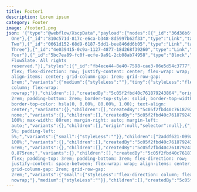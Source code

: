 ```yaml
---
title: Footer1
description: Lorem ipsum
category: Footer
image: /footer1.png
json: '{"type":"@webflow/XscpData","payload":{"nodes":[{"_id":"36d36b6f-be4e-cc49-5ee2-f773de045d32","type":"Block","tag":"footer","classes":["1cb40bb1-6aca-d70f-f130-b47f0a384ca2"],"children":["9cd9f94f-2ab4-f58a-b471-0b17136fb374"],"data":{"text":false,"tag":"footer"}},{"_id":"9cd9f94f-2ab4-f58a-b471-0b17136fb374","type":"Block","tag":"div","classes":["2addf621-099a-24f5-5231-52fe262d70e6"],"children":["677bb7f1-a3a8-6440-b46d-70f387680043"],"data":{"text":false,"tag":"div"}},{"_id":"677bb7f1-a3a8-6440-b46d-70f387680043","type":"Block","tag":"div","classes":["2addf621-099a-24f5-5231-52fe262d70d1"],"children":["b2bc7f1a-9cf0-3025-c805-58e052001a0d","5bc7ea89-fc0f-ecfe-9a91-2cb08ab74958"],"data":{"text":false,"tag":"div"}},{"_id":"b2bc7f1a-9cf0-3025-c805-58e052001a0d","type":"Block","tag":"div","classes":["e200e3fe-3658-192a-2da5-95f5c1cc2772"],"children":["3e354771-e049-7c82-d7ce-93e0ca041618","a66c1113-4886-fd9e-0179-435e6ecf6603"],"data":{"text":false,"tag":"div"}},{"_id":"3e354771-e049-7c82-d7ce-93e0ca041618","type":"Link","tag":"a","classes":["2d99cb4c-0101-2dde-fcdb-05a1bba58449"],"children":["79234a82-b0a2-77bb-4e33-fa8d830ea82d"],"data":{"button":false,"block":"inline","link":{"mode":"external","url":"#"},"eventIds":[]}},{"_id":"79234a82-b0a2-77bb-4e33-fa8d830ea82d","type":"Image","tag":"img","classes":["b0b866bb-8b6a-16b1-f059-a370ef42136d"],"children":[],"data":{"img":{"id":"671ebdafa6d0bf5ec4504edb"},"srcsetDisabled":false,"attr":{"width":"auto","height":"auto","alt":"__wf_reserved_inherit","src":"https://cdn.prod.website-files.com/666705caf695572be327e96f/671ebdafa6d0bf5ec4504edb_flowslate-logo.svg","loading":"lazy"},"sizes":[]}},{"_id":"a66c1113-4886-fd9e-0179-435e6ecf6603","type":"Block","tag":"div","classes":["fb4ece44-8e40-7598-cae3-06e5d54c3777"],"children":["afe249ed-ac33-6b97-7a7c-e14d207feed2","810c571d-817c-e6ca-b348-8d5997b62f33","0661d152-68d9-6187-5dd1-bee846dd6b05","4e039415-0c9a-1127-4877-18d268f39260"],"data":{"text":false,"tag":"div"}},{"_id":"afe249ed-ac33-6b97-7a7c-e14d207feed2","type":"Link","tag":"a","classes":["6005be93-56c0-6d06-c596-61880621ad0d"],"children":["34b11453-7814-5fcd-1452-9c701d8aa61e"],"data":{"button":false,"block":"","link":{"mode":"external","url":"#"},"eventIds":[]}},{"_id":"34b11453-7814-5fcd-1452-9c701d8aa61e","text":true,"v":"Link
  One"},{"_id":"810c571d-817c-e6ca-b348-8d5997b62f33","type":"Link","tag":"a","classes":["6005be93-56c0-6d06-c596-61880621ad0d"],"children":["ea0e5ad8-fbc2-b560-5d5f-d84e4530123f"],"data":{"button":false,"block":"","link":{"mode":"external","url":"#"},"eventIds":[]}},{"_id":"ea0e5ad8-fbc2-b560-5d5f-d84e4530123f","text":true,"v":"Link
  Two"},{"_id":"0661d152-68d9-6187-5dd1-bee846dd6b05","type":"Link","tag":"a","classes":["6005be93-56c0-6d06-c596-61880621ad0d"],"children":["b182776f-65d8-5655-8bce-1faacefb3054"],"data":{"button":false,"block":"","link":{"mode":"external","url":"#"},"eventIds":[]}},{"_id":"b182776f-65d8-5655-8bce-1faacefb3054","text":true,"v":"Link
  Three"},{"_id":"4e039415-0c9a-1127-4877-18d268f39260","type":"Link","tag":"a","classes":["6005be93-56c0-6d06-c596-61880621ad0d"],"children":["c62c6183-a21b-6976-e316-b18497873e46"],"data":{"button":false,"block":"","link":{"mode":"external","url":"#"},"eventIds":[]}},{"_id":"c62c6183-a21b-6976-e316-b18497873e46","text":true,"v":"Link
  Four"},{"_id":"5bc7ea89-fc0f-ecfe-9a91-2cb08ab74958","type":"Block","tag":"div","classes":["1131f9a0-eea6-6e82-3514-35e6680e98bf"],"children":["16bccc66-91ea-2668-e1e7-23cd6fd295ae"],"data":{"text":false,"tag":"div","devlink":{"runtimeProps":{},"slot":""},"displayName":"","attr":{"id":""},"xattr":[],"search":{"exclude":false},"visibility":{"conditions":[]}}},{"_id":"16bccc66-91ea-2668-e1e7-23cd6fd295ae","type":"Block","tag":"div","classes":["24ab0ba6-d5a2-13e2-d3a3-b7e4bd12cb90"],"children":["fdd38b02-21d3-36e6-ebaf-ca538f5f6022"],"data":{"text":true,"tag":"div","devlink":{"runtimeProps":{},"slot":""},"displayName":"","attr":{"id":""},"xattr":[],"search":{"exclude":false},"visibility":{"conditions":[]}}},{"_id":"fdd38b02-21d3-36e6-ebaf-ca538f5f6022","text":true,"v":"©2024
  FlowSlate. All rights
  reserved."}],"styles":[{"_id":"fb4ece44-8e40-7598-cae3-06e5d54c3777","fake":false,"type":"class","name":"footers1_links","namespace":"","comb":"","styleLess":"display:
  flex; flex-direction: row; justify-content: center; flex-wrap: wrap;
  align-items: center; grid-column-gap: 1rem; grid-row-gap:
  1rem;","variants":{"medium":{"styleLess":""},"tiny":{"styleLess":"flex-direction:
  column; flex-wrap:
  nowrap;"}},"children":[],"createdBy":"5c05f2fbd40c761879243864","origin":null,"selector":null},{"_id":"1131f9a0-eea6-6e82-3514-35e6680e98bf","fake":false,"type":"class","name":"footer1_bottom","namespace":"","comb":"","styleLess":"padding-top:
  2rem; padding-bottom: 2rem; border-top-style: solid; border-top-width: 1px;
  border-top-color: hsla(0, 0.00%, 80.00%, 1.00); text-align:
  center;","variants":{},"children":[],"createdBy":"5c05f2fbd40c761879243864","origin":null,"selector":null},{"_id":"6005be93-56c0-6d06-c596-61880621ad0d","fake":false,"type":"class","name":"footer1_link","namespace":"","comb":"","styleLess":"text-decoration:
  none;","variants":{},"children":[],"createdBy":"5c05f2fbd40c761879243864","origin":null,"selector":null},{"_id":"2addf621-099a-24f5-5231-52fe262d70d1","fake":false,"type":"class","name":"container-large","namespace":"","comb":"","styleLess":"width:
  100%; max-width: 80rem; margin-right: auto; margin-left:
  auto;","variants":{},"children":[],"origin":null,"selector":null},{"_id":"1cb40bb1-6aca-d70f-f130-b47f0a384ca2","fake":false,"type":"class","name":"footer1","namespace":"","comb":"","styleLess":"","variants":{},"children":[],"createdBy":"5c05f2fbd40c761879243864","origin":null,"selector":null},{"_id":"2addf621-099a-24f5-5231-52fe262d70e6","fake":false,"type":"class","name":"padding-global","namespace":"","comb":"","styleLess":"padding-right:
  5%; padding-left:
  5%;","variants":{"small":{"styleLess":""}},"children":["2addf621-099a-24f5-5231-52fe262d710d","9618b45d-5ff0-7b5b-c9d4-adc3892ca920"],"origin":null,"selector":null},{"_id":"b0b866bb-8b6a-16b1-f059-a370ef42136d","fake":false,"type":"class","name":"footer1_logo","namespace":"","comb":"","styleLess":"width:
  100%;","variants":{},"children":[],"createdBy":"5c05f2fbd40c761879243864","origin":null,"selector":null},{"_id":"2d99cb4c-0101-2dde-fcdb-05a1bba58449","fake":false,"type":"class","name":"footer1_logo-link","namespace":"","comb":"","styleLess":"width:
  6rem;","variants":{},"children":[],"createdBy":"5c05f2fbd40c761879243864","origin":null,"selector":null},{"_id":"24ab0ba6-d5a2-13e2-d3a3-b7e4bd12cb90","fake":false,"type":"class","name":"text-size-small","namespace":"","comb":"","styleLess":"font-size:
  0.875rem;","variants":{},"children":[],"createdBy":"5c05f2fbd40c761879243864","origin":null,"selector":null},{"_id":"e200e3fe-3658-192a-2da5-95f5c1cc2772","fake":false,"type":"class","name":"footer1_content","namespace":"","comb":"","styleLess":"display:
  flex; padding-top: 3rem; padding-bottom: 3rem; flex-direction: row;
  justify-content: space-between; flex-wrap: wrap; align-items: center;
  grid-column-gap: 2rem; grid-row-gap:
  2rem;","variants":{"small":{"styleLess":"flex-direction: column; flex-wrap:
  nowrap;"},"medium":{"styleLess":""}},"children":[],"createdBy":"5c05f2fbd40c761879243864","origin":null,"selector":null}],"assets":[{"cdnUrl":"https://cdn.prod.website-files.com/666705caf695572be327e96f/671ebdafa6d0bf5ec4504edb_flowslate-logo.svg","siteId":"666705caf695572be327e96f","width":300,"height":52,"fileName":"flowslate-logo.svg","createdOn":"2024-10-27T22:24:47.057Z","origFileName":"flowslate-logo.svg","fileHash":"d62a1cd39ad14d346d676941bfb37c01","mimeType":"image/svg+xml","s3Url":"https://s3.amazonaws.com/webflow-prod-assets/666705caf695572be327e96f/671ebdafa6d0bf5ec4504edb_flowslate-logo.svg","_id":"671ebdafa6d0bf5ec4504edb","markedAsDeleted":false,"fileSize":2085}],"ix1":[],"ix2":{"interactions":[],"events":[],"actionLists":[]}},"meta":{"droppedLinks":0,"dynBindRemovedCount":0,"dynListBindRemovedCount":0,"paginationRemovedCount":0,"universalBindingsRemovedCount":0,"unlinkedSymbolCount":0}}'
---
```

